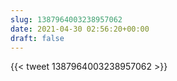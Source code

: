 ```yaml
---
slug: 1387964003238957062
date: 2021-04-30 02:56:20+00:00
draft: false
---
```


{{< tweet 1387964003238957062 >}}
